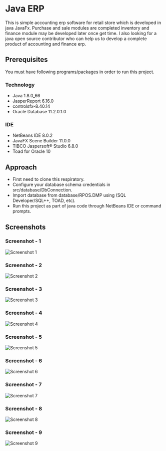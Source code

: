 # Java ERP
This is simple accounting erp software for retail store which is developed in java JavaFx. Purchase and sale modules are completed inventory and finance module may be developed later once get time. I also looking for a java open source contributor who can help us to develop a complete product of accounting and finance erp.

## Prerequisites

You must have following programs/packages in order to run this project.

### Technology

* Java 1.8.0_66
* JasperReport 6.16.0
* controlsfx-8.40.14
* Oracle Database 11.2.0.1.0

### IDE

* NetBeans IDE 8.0.2
* JavaFX Scene Builder 11.0.0
* TIBCO Jaspersoft® Studio 6.8.0
* Toad for Oracle 10

## Approach

* First need to clone this respiratory.
* Configure your database schema credentials in src/database/DbConnection.
* Import database from database/RPOS.DMP using (SQL Developer/SQL++, TOAD, etc).
* Run this project as part of java code through NetBeans IDE or command prompts.

## Screenshots

### Screenshot - 1
![Screenshot 1](https://raw.github.com/inforkgodara/javafx-pos/master/screenshots/Capture1.png?raw=true "java-pos")

### Screenshot - 2
![Screenshot 2](https://raw.github.com/inforkgodara/javafx-pos/master/screenshots/Capture2.png?raw=true "java-pos")

### Screenshot - 3
![Screenshot 3](https://raw.github.com/inforkgodara/javafx-pos/master/screenshots/Capture3.png?raw=true "java-pos")

### Screenshot - 4
![Screenshot 4](https://raw.github.com/inforkgodara/javafx-pos/master/screenshots/Capture4.png?raw=true "java-pos")

### Screenshot - 5
![Screenshot 5](https://raw.github.com/inforkgodara/javafx-pos/master/screenshots/Capture5.png?raw=true "java-pos")

### Screenshot - 6
![Screenshot 6](https://raw.github.com/inforkgodara/javafx-pos/master/screenshots/Capture6.png?raw=true "java-pos")

### Screenshot - 7
![Screenshot 7](https://raw.github.com/inforkgodara/javafx-pos/master/screenshots/Capture7.png?raw=true "java-pos")

### Screenshot - 8
![Screenshot 8](https://raw.github.com/inforkgodara/javafx-pos/master/screenshots/Capture8.png?raw=true "java-pos")

### Screenshot - 9
![Screenshot 9](https://raw.github.com/inforkgodara/javafx-pos/master/screenshots/Capture9.png?raw=true "java-pos")
